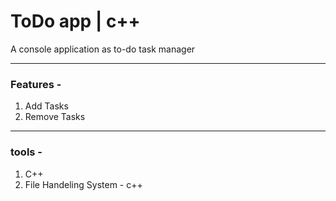 # ToDo app | c++
A console application as to-do task manager<hr>
<h3>Features - </h3>
<ol>
  <li>Add Tasks</li>
  <li>Remove Tasks</li>
</ol><hr>
<h3>tools - </h3>
<ol>
  <li>C++</li>
  <li>File Handeling System - c++</li>
</ol>

